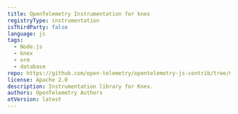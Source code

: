 ```yaml
---
title: OpenTelemetry Instrumentation for knex
registryType: instrumentation
isThirdParty: false
language: js
tags:
  - Node.js
  - knex
  - orm
  - database
repo: https://github.com/open-telemetry/opentelemetry-js-contrib/tree/main/plugins/node/opentelemetry-instrumentation-knex
license: Apache 2.0
description: Instrumentation library for Knex.
authors: OpenTelemetry Authors
otVersion: latest
---
```

